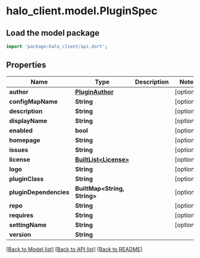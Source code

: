 # halo_client.model.PluginSpec

## Load the model package
```dart
import 'package:halo_client/api.dart';
```

## Properties
Name | Type | Description | Notes
------------ | ------------- | ------------- | -------------
**author** | [**PluginAuthor**](PluginAuthor.md) |  | [optional] 
**configMapName** | **String** |  | [optional] 
**description** | **String** |  | [optional] 
**displayName** | **String** |  | [optional] 
**enabled** | **bool** |  | [optional] 
**homepage** | **String** |  | [optional] 
**issues** | **String** |  | [optional] 
**license** | [**BuiltList&lt;License&gt;**](License.md) |  | [optional] 
**logo** | **String** |  | [optional] 
**pluginClass** | **String** |  | [optional] 
**pluginDependencies** | **BuiltMap&lt;String, String&gt;** |  | [optional] 
**repo** | **String** |  | [optional] 
**requires** | **String** |  | [optional] 
**settingName** | **String** |  | [optional] 
**version** | **String** |  | 

[[Back to Model list]](../README.md#documentation-for-models) [[Back to API list]](../README.md#documentation-for-api-endpoints) [[Back to README]](../README.md)


